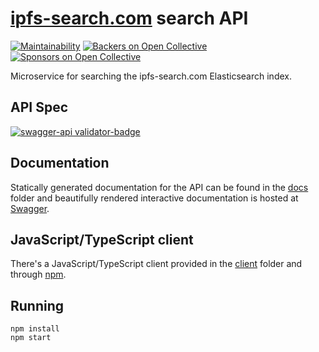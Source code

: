 # [ipfs-search.com](http://ipfs-search.com) search API
[![Maintainability](https://api.codeclimate.com/v1/badges/0f36e7a852c0266fc6c6/maintainability)](https://codeclimate.com/github/ipfs-search/ipfs-search-api/maintainability)
[![Backers on Open Collective](https://opencollective.com/ipfs-search/backers/badge.svg)](#backers)
 [![Sponsors on Open Collective](https://opencollective.com/ipfs-search/sponsors/badge.svg)](#sponsors)

Microservice for searching the ipfs-search.com Elasticsearch index.

## API Spec
[![swagger-api validator-badge](https://validator.swagger.io/validator?url=https://raw.githubusercontent.com/ipfs-search/ipfs-search-api/master/openapi.yaml)](./openapi.yaml)

## Documentation
Statically generated documentation for the API can be found in the [docs](./docs/) folder and beautifully rendered interactive documentation is hosted at [Swagger](https://app.swaggerhub.com/apis/ipfs-search/ipfs-search/1.0.2).

## JavaScript/TypeScript client
There's a JavaScript/TypeScript client provided in the [client](./client/) folder and through [npm](https://www.npmjs.com/package/ipfs-search-client).

## Running
```shell
npm install
npm start
```

